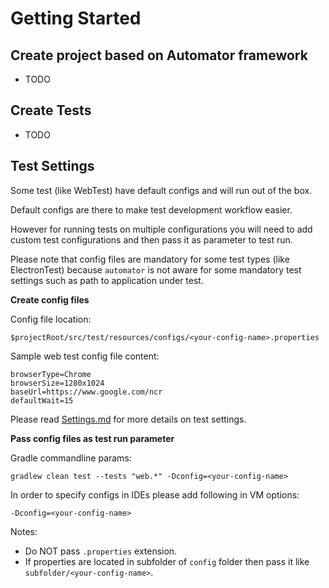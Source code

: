 # Getting Started

## Create project based on Automator framework
- TODO

## Create Tests
- TODO

## Test Settings

Some test (like WebTest) have default configs and will run out of the box.

Default configs are there to make test development workflow easier.

However for running tests on multiple configurations you will need to add custom test configurations and then pass it as parameter to test run.

Please note that config files are mandatory for some test types (like ElectronTest) because `automator` is not aware for some mandatory test settings such as path to application under test.

**Create config files**

Config file location:
```
$projectRoot/src/test/resources/configs/<your-config-name>.properties
```

Sample web test config file content:
```
browserType=Chrome
browserSize=1280x1024
baseUrl=https://www.google.com/ncr
defaultWait=15
```
Please read [Settings.md](docs/Settings.md) for more details on test settings.

**Pass config files as test run parameter**

Gradle commandline params:
```
gradlew clean test --tests "web.*" -Dconfig=<your-config-name>
```

In order to specify configs in IDEs please add following in VM options:
```
-Dconfig=<your-config-name>
```

Notes: 
- Do NOT pass `.properties` extension.
- If properties are located in subfolder of `config` folder then pass it like `subfolder/<your-config-name>`.